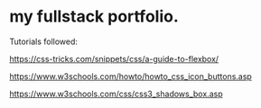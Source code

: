 # my fullstack portfolio.

Tutorials followed:

https://css-tricks.com/snippets/css/a-guide-to-flexbox/

https://www.w3schools.com/howto/howto_css_icon_buttons.asp

https://www.w3schools.com/css/css3_shadows_box.asp
